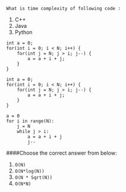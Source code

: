 ```
What is time complexity of following code :
```
1. C++
2. Java
3. Python

```
int a = 0;
for(int i = 0; i < N; i++) {
    for(int j = N; j > i; j--) {
        a = a + i + j;
    }
}
```

```
int a = 0;
for(int i = 0; i < N; i++) {
    for(int j = N; j > i; j--) {
        a = a + i + j;
    }
}
```

```
a = 0
for i in range(N):
    j = N
    while j > i:
        a = a + i + j
        j--
```



####Choose the correct answer from below:
1. ```O(N)```
2. ```O(N*log(N))```
3. ```O(N * Sqrt(N))```
4. ```O(N*N)```